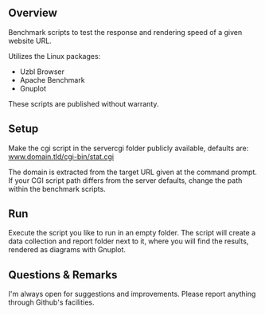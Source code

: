 ## Overview

Benchmark scripts to test the response and rendering speed of a given
website URL.

Utilizes the Linux packages:

* Uzbl Browser
* Apache Benchmark
* Gnuplot

These scripts are published without warranty.

## Setup

Make the cgi script in the servercgi folder publicly available,
defaults are:  www.domain.tld/cgi-bin/stat.cgi

The domain is extracted from the target URL given at the command
prompt.
If your CGI script path differs from the server defaults, change the
path within the benchmark scripts.

## Run

Execute the script you like to run in an empty folder.
The script will create a data collection and report folder next to it,
where you will find the results, rendered as diagrams with Gnuplot.

## Questions & Remarks

I'm always open for suggestions and improvements.
Please report anything through Github's facilities.

